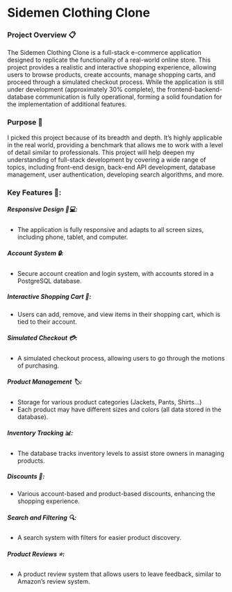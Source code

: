 # Sidemen Clothing Clone

### Project Overview 📋

The Sidemen Clothing Clone is a full-stack e-commerce application designed to replicate the functionality of a real-world online store. This project provides a realistic and interactive shopping experience, allowing users to browse products, create accounts, manage shopping carts, and proceed through a simulated checkout process. While the application is still under development (approximately 30% complete), the frontend-backend-database communication is fully operational, forming a solid foundation for the implementation of additional features.

### Purpose 🎯

I picked this project because of its breadth and depth. It’s highly applicable in the real world, providing a benchmark that allows me to work with a level of detail similar to professionals. This project will help deepen my understanding of full-stack development by covering a wide range of topics, including front-end design, back-end API development, database management, user authentication, developing search algorithms, and more.

### Key Features 🔑:
##### Responsive Design 📱💻:
- The application is fully responsive and adapts to all screen sizes, including phone, tablet, and computer.
#####	Account System 🔒:
- Secure account creation and login system, with accounts stored in a PostgreSQL database.
#####	Interactive Shopping Cart 🛒:
- Users can add, remove, and view items in their shopping cart, which is tied to their account.
#####	Simulated Checkout 💳:
- A simulated checkout process, allowing users to go through the motions of purchasing.
#####	Product Management 🏷️:
- Storage for various product categories (Jackets, Pants, Shirts...)
- Each product may have different sizes and colors (all data stored in the database).
#####	Inventory Tracking 📊:
- The database tracks inventory levels to assist store owners in managing products.
#####	Discounts 💸:
- Various account-based and product-based discounts, enhancing the shopping experience.
#####	Search and Filtering 🔍:
- A search system with filters for easier product discovery.
#####	Product Reviews ⭐:
- A product review system that allows users to leave feedback, similar to Amazon’s review system.
